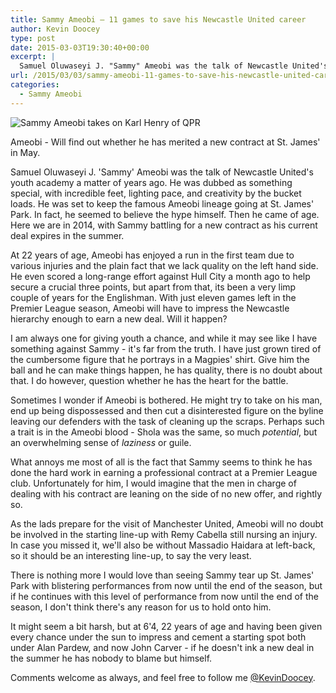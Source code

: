 ```yaml
---
title: Sammy Ameobi – 11 games to save his Newcastle United career
author: Kevin Doocey
type: post
date: 2015-03-03T19:30:40+00:00
excerpt: |
  Samuel Oluwaseyi J. "Sammy" Ameobi was the talk of Newcastle United's youth academy a matter of years ago. He was dubbed as something special, with incredible feet, lighting pace, and creativity
url: /2015/03/03/sammy-ameobi-11-games-to-save-his-newcastle-united-career/
categories:
  - Sammy Ameobi
---
```


![Sammy Ameobi takes on Karl Henry of QPR](https://www.tynetime.com/wp-content/uploads/2015/03/Sammy-Ameobi-Newcastle-QPR.jpg)

Ameobi - Will find out whether he has merited a new contract at St. James' in May.

Samuel Oluwaseyi J. 'Sammy' Ameobi was the talk of Newcastle United's youth academy a matter of years ago. He was dubbed as something special, with incredible feet, lighting pace, and creativity by the bucket loads. He was set to keep the famous Ameobi lineage going at St. James' Park. In fact, he seemed to believe the hype himself. Then he came of age. Here we are in 2014, with Sammy battling for a new contract as his current deal expires in the summer.

At 22 years of age, Ameobi has enjoyed a run in the first team due to various injuries and the plain fact that we lack quality on the left hand side. He even scored a long-range effort against Hull City a month ago to help secure a crucial three points, but apart from that, its been a very limp couple of years for the Englishman. With just eleven games left in the Premier League season, Ameobi will have to impress the Newcastle hierarchy enough to earn a new deal. Will it happen?

I am always one for giving youth a chance, and while it may see like I have something against Sammy - it's far from the truth. I have just grown tired of the cumbersome figure that he portrays in a Magpies' shirt. Give him the ball and he can make things happen, he has quality, there is no doubt about that. I do however, question whether he has  the heart for the battle.

Sometimes I wonder if Ameobi is bothered. He might try to take on his man, end up being dispossessed and then cut a disinterested figure on the byline leaving our defenders with the task of cleaning up the scraps. Perhaps such a trait is in the Ameobi blood - Shola was the same, so much _potential_, but an overwhelming sense of _laziness_ or guile.

What annoys me most of all is the fact that Sammy seems to think he has done the hard work in earning a professional contract at a Premier League club. Unfortunately for him, I would imagine that the men in charge of dealing with his contract are leaning on the side of no new offer, and rightly so.

As the lads prepare for the visit of Manchester United, Ameobi will no doubt be involved in the starting line-up with Remy Cabella still nursing an injury. In case you missed it, we'll also be without Massadio Haidara at left-back, so it should be an interesting line-up, to say the very least.

There is nothing more I would love than seeing Sammy tear up St. James' Park with blistering performances from now until the end of the season, but if he continues with this level of performance from now until the end of the season, I don't think there's any reason for us to hold onto him.

It might seem a bit harsh, but at 6'4, 22 years of age and having been given every chance under the sun to impress and cement a starting spot both under Alan Pardew, and now John Carver - if he doesn't ink a new deal in the summer he has nobody to blame but himself.

Comments welcome as always, and feel free to follow me [@KevinDoocey][1].

 [1]: https://twitter.com/kevindoocey "doocey"
